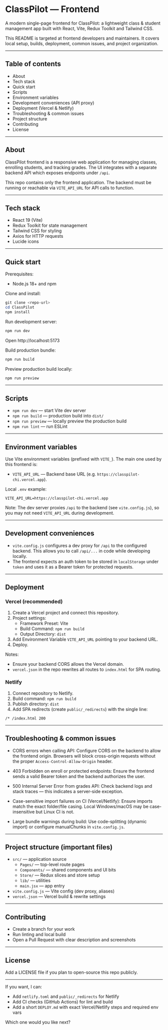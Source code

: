 # ClassPilot — Frontend

A modern single-page frontend for ClassPilot: a lightweight class & student management app built with React, Vite, Redux Toolkit and Tailwind CSS.

This README is targeted at frontend developers and maintainers. It covers local setup, builds, deployment, common issues, and project organization.

---

## Table of contents

- About
- Tech stack
- Quick start
- Scripts
- Environment variables
- Development conveniences (API proxy)
- Deployment (Vercel & Netlify)
- Troubleshooting & common issues
- Project structure
- Contributing
- License

---

## About

ClassPilot frontend is a responsive web application for managing classes, enrolling students, and tracking grades. The UI integrates with a separate backend API which exposes endpoints under `/api`.

This repo contains only the frontend application. The backend must be running or reachable via `VITE_API_URL` for API calls to function.

---

## Tech stack

- React 19 (Vite)
- Redux Toolkit for state management
- Tailwind CSS for styling
- Axios for HTTP requests
- Lucide icons

---

## Quick start

Prerequisites:

- Node.js 18+ and npm

Clone and install:

```powershell
git clone <repo-url>
cd ClassPilot
npm install
```

Run development server:

```powershell
npm run dev
```

Open http://localhost:5173

Build production bundle:

```powershell
npm run build
```

Preview production build locally:

```powershell
npm run preview
```

---

## Scripts

- `npm run dev` — start Vite dev server
- `npm run build` — production build into `dist/`
- `npm run preview` — locally preview the production build
- `npm run lint` — run ESLint

---

## Environment variables

Use Vite environment variables (prefixed with `VITE_`). The main one used by this frontend is:

- `VITE_API_URL` — Backend base URL (e.g. `https://classpilot-chi.vercel.app`).

Local `.env` example:

```
VITE_API_URL=https://classpilot-chi.vercel.app
```

Note: The dev server proxies `/api` to the backend (see `vite.config.js`), so you may not need `VITE_API_URL` during development.

---

## Development conveniences

- `vite.config.js` configures a dev proxy for `/api` to the configured backend. This allows you to call `/api/...` in code while developing locally.
- The frontend expects an auth token to be stored in `localStorage` under `token` and uses it as a Bearer token for protected requests.

---

## Deployment

### Vercel (recommended)

1. Create a Vercel project and connect this repository.
2. Project settings:
   - Framework Preset: Vite
   - Build Command: `npm run build`
   - Output Directory: `dist`
3. Add Environment Variable `VITE_API_URL` pointing to your backend URL.
4. Deploy.

Notes:

- Ensure your backend CORS allows the Vercel domain.
- `vercel.json` in the repo rewrites all routes to `index.html` for SPA routing.

### Netlify

1. Connect repository to Netlify.
2. Build command: `npm run build`
3. Publish directory: `dist`
4. Add SPA redirects (create `public/_redirects`) with the single line:

```
/* /index.html 200
```

---

## Troubleshooting & common issues

- CORS errors when calling API: Configure CORS on the backend to allow the frontend origin. Browsers will block cross-origin requests without the proper `Access-Control-Allow-Origin` header.

- 403 Forbidden on enroll or protected endpoints: Ensure the frontend sends a valid Bearer token and the backend authorizes the user.

- 500 Internal Server Error from grades API: Check backend logs and stack traces — this indicates a server-side exception.

- Case-sensitive import failures on CI (Vercel/Netlify): Ensure imports match the exact folder/file casing. Local Windows/macOS may be case-insensitive but Linux CI is not.

- Large bundle warnings during build: Use code-splitting (dynamic import) or configure manualChunks in `vite.config.js`.

---

## Project structure (important files)

- `src/` — application source
  - `Pages/` — top-level route pages
  - `Components/` — shared components and UI bits
  - `Store/` — Redux slices and store setup
  - `lib/` — utilities
  - `main.jsx` — app entry
- `vite.config.js` — Vite config (dev proxy, aliases)
- `vercel.json` — Vercel build & rewrite settings

---

## Contributing

- Create a branch for your work
- Run linting and local build
- Open a Pull Request with clear description and screenshots

---

## License

Add a LICENSE file if you plan to open-source this repo publicly.

---

If you want, I can:

- Add `netlify.toml` and `public/_redirects` for Netlify
- Add CI checks (GitHub Actions) for lint and build
- Add a short `DEPLOY.md` with exact Vercel/Netlify steps and required env vars

Which one would you like next?
